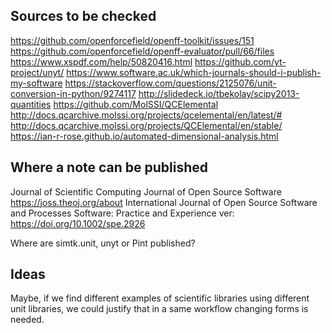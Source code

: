 ## Sources to be checked

https://github.com/openforcefield/openff-toolkit/issues/151
https://github.com/openforcefield/openff-evaluator/pull/66/files
https://www.xspdf.com/help/50820416.html
https://github.com/yt-project/unyt/
https://www.software.ac.uk/which-journals-should-i-publish-my-software
https://stackoverflow.com/questions/2125076/unit-conversion-in-python/9274117
http://slidedeck.io/tbekolay/scipy2013-quantities
https://github.com/MolSSI/QCElemental
http://docs.qcarchive.molssi.org/projects/qcelemental/en/latest/#
http://docs.qcarchive.molssi.org/projects/QCElemental/en/stable/
https://ian-r-rose.github.io/automated-dimensional-analysis.html

## Where a note can be published

Journal of Scientific Computing 
Journal of Open Source Software https://joss.theoj.org/about
International Journal of Open Source Software and Processes
Software: Practice and Experience
ver: https://doi.org/10.1002/spe.2926



Where are simtk.unit, unyt or Pint published?

## Ideas

Maybe, if we find different examples of scientific libraries using different unit libraries, we could justify that in a same workflow changing forms is needed.
